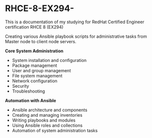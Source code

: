 # RHCE-8-EX294-
This is a documentation of my studying for RedHat Certified Engineer certification RHCE 8 (EX294)

Creating various Ansible playbook scripts for administrative tasks from Master node to client node servers. 

**Core System Administration**
- System installation and configuration
- Package management
- User and group management
- File system management
- Network configuration
- Security
- Troubleshooting

**Automation with Ansible**
- Ansible architecture and components
- Creating and managing inventories
- Writing playbooks and modules
- Using Ansible roles and collections
- Automation of system administration tasks
